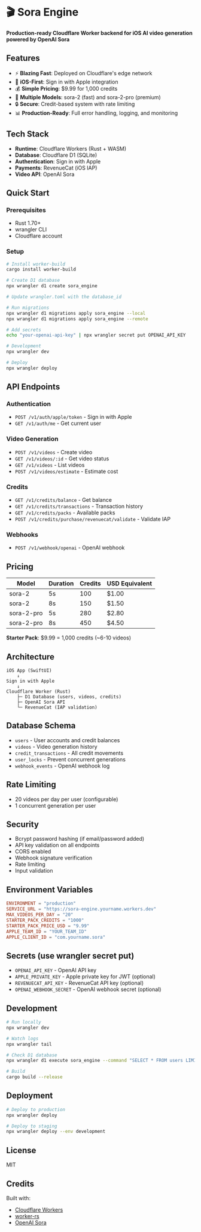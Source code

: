 # 🎬 Sora Engine

**Production-ready Cloudflare Worker backend for iOS AI video generation powered by OpenAI Sora**

## Features

- ⚡ **Blazing Fast**: Deployed on Cloudflare's edge network
- 📱 **iOS-First**: Sign in with Apple integration
- 💰 **Simple Pricing**: $9.99 for 1,000 credits
- 🎥 **Multiple Models**: sora-2 (fast) and sora-2-pro (premium)
- 🔒 **Secure**: Credit-based system with rate limiting
- 📊 **Production-Ready**: Full error handling, logging, and monitoring

## Tech Stack

- **Runtime**: Cloudflare Workers (Rust + WASM)
- **Database**: Cloudflare D1 (SQLite)
- **Authentication**: Sign in with Apple
- **Payments**: RevenueCat (iOS IAP)
- **Video API**: OpenAI Sora

## Quick Start

### Prerequisites

- Rust 1.70+
- wrangler CLI
- Cloudflare account

### Setup

```bash
# Install worker-build
cargo install worker-build

# Create D1 database
npx wrangler d1 create sora_engine

# Update wrangler.toml with the database_id

# Run migrations
npx wrangler d1 migrations apply sora_engine --local
npx wrangler d1 migrations apply sora_engine --remote

# Add secrets
echo "your-openai-api-key" | npx wrangler secret put OPENAI_API_KEY

# Development
npx wrangler dev

# Deploy
npx wrangler deploy
```

## API Endpoints

### Authentication
- `POST /v1/auth/apple/token` - Sign in with Apple
- `GET /v1/auth/me` - Get current user

### Video Generation
- `POST /v1/videos` - Create video
- `GET /v1/videos/:id` - Get video status
- `GET /v1/videos` - List videos
- `POST /v1/videos/estimate` - Estimate cost

### Credits
- `GET /v1/credits/balance` - Get balance
- `GET /v1/credits/transactions` - Transaction history
- `GET /v1/credits/packs` - Available packs
- `POST /v1/credits/purchase/revenuecat/validate` - Validate IAP

### Webhooks
- `POST /v1/webhook/openai` - OpenAI webhook

## Pricing

| Model | Duration | Credits | USD Equivalent |
|-------|----------|---------|----------------|
| sora-2 | 5s | 100 | $1.00 |
| sora-2 | 8s | 150 | $1.50 |
| sora-2-pro | 5s | 280 | $2.80 |
| sora-2-pro | 8s | 450 | $4.50 |

**Starter Pack**: $9.99 = 1,000 credits (~6-10 videos)

## Architecture

```
iOS App (SwiftUI)
    ↓
Sign in with Apple
    ↓
Cloudflare Worker (Rust)
    ├─ D1 Database (users, videos, credits)
    ├─ OpenAI Sora API
    └─ RevenueCat (IAP validation)
```

## Database Schema

- `users` - User accounts and credit balances
- `videos` - Video generation history
- `credit_transactions` - All credit movements
- `user_locks` - Prevent concurrent generations
- `webhook_events` - OpenAI webhook log

## Rate Limiting

- 20 videos per day per user (configurable)
- 1 concurrent generation per user

## Security

- Bcrypt password hashing (if email/password added)
- API key validation on all endpoints
- CORS enabled
- Webhook signature verification
- Rate limiting
- Input validation

## Environment Variables

```toml
ENVIRONMENT = "production"
SERVICE_URL = "https://sora-engine.yourname.workers.dev"
MAX_VIDEOS_PER_DAY = "20"
STARTER_PACK_CREDITS = "1000"
STARTER_PACK_PRICE_USD = "9.99"
APPLE_TEAM_ID = "YOUR_TEAM_ID"
APPLE_CLIENT_ID = "com.yourname.sora"
```

## Secrets (use wrangler secret put)

- `OPENAI_API_KEY` - OpenAI API key
- `APPLE_PRIVATE_KEY` - Apple private key for JWT (optional)
- `REVENUECAT_API_KEY` - RevenueCat API key (optional)
- `OPENAI_WEBHOOK_SECRET` - OpenAI webhook secret (optional)

## Development

```bash
# Run locally
npx wrangler dev

# Watch logs
npx wrangler tail

# Check D1 database
npx wrangler d1 execute sora_engine --command "SELECT * FROM users LIMIT 10"

# Build
cargo build --release
```

## Deployment

```bash
# Deploy to production
npx wrangler deploy

# Deploy to staging
npx wrangler deploy --env development
```

## License

MIT

## Credits

Built with:
- [Cloudflare Workers](https://workers.cloudflare.com/)
- [worker-rs](https://github.com/cloudflare/workers-rs)
- [OpenAI Sora](https://openai.com/sora)
